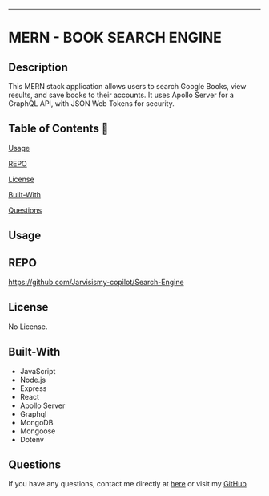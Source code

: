 
----------------------------
# MERN - BOOK SEARCH ENGINE

## Description

This MERN stack application allows users to search Google Books, view results, and save books to their accounts. It uses Apollo Server for a GraphQL API, with JSON Web Tokens for security.

  ## Table of Contents 📖

  [Usage](#usage)

  [REPO](#REPO)

  [License](#license)

  [Built-With](#Built-With)

  [Questions](#questions)
  

  ## Usage 


  ## REPO

https://github.com/Jarvisismy-copilot/Search-Engine

## License

No License. 

## Built-With

- JavaScript
- Node.js
- Express
- React
- Apollo Server
- Graphql
- MongoDB
- Mongoose
- Dotenv

 ## Questions 
  
  If you have any questions, contact me directly at [here](mailto:Chelseajarvis3301@icloud.com)
  or visit my [GitHub](https://github.com/Jarvisismy-copilot)





